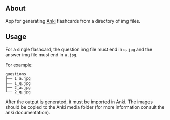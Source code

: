 ## About

App for generating [Anki](https://apps.ankiweb.net/) flashcards from a directory of img files.

## Usage

For a single flashcard, the question img file must end in `q.jpg` and the answer img file must end in `a.jpg`.

For example:

```
questions
├── 1_a.jpg
├── 1_q.jpg
├── 2_a.jpg
└── 2_q.jpg
```

After the output is generated, it must be imported in Anki. The images should be copied to the Anki media folder (for more
information consult the anki documentation).
